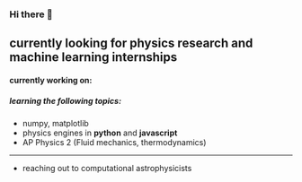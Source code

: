 ### Hi there 👋

## currently looking for physics research and machine learning internships

#### currently working on:

##### learning the following topics:
* numpy, matplotlib
* physics engines in __python__ and __javascript__
* AP Physics 2 (Fluid mechanics, thermodynamics)

--------------
* reaching out to computational astrophysicists


